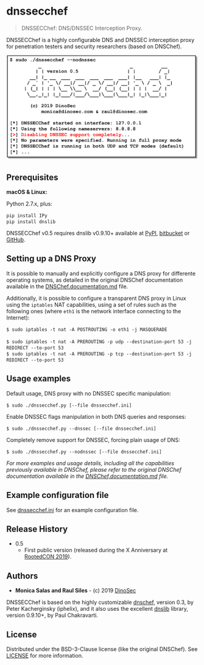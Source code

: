# dnssecchef
> DNSSECChef: DNS/DNSSEC Interception Proxy.

DNSSECChef is a highly configurable DNS and DNSSEC interception proxy for penetration 
testers and security researchers (based on DNSChef).

![](dnssecchef.png)

## Prerequisites

**macOS & Linux:**

Python 2.7.x, plus:
```
pip install IPy
pip install dnslib
```

DNSSECChef v0.5 requires dnslib v0.9.10+ available at 
[PyPI](https://pypi.org/project/dnslib/), 
[bitbucket](https://bitbucket.org/paulc/dnslib/) or
[GitHub](https://github.com/paulchakravarti/dnslib).

## Setting up a DNS Proxy

It is possible to manually and explicitly configure a DNS proxy for differente operating systems, 
as detailed in the original DNSChef documentation available in the 
[DNSChef.documentation.md](DNSChef.documentation.md) file. 

Additionally, it is possible to configure a transparent DNS proxy in Linux using the ``iptables``
NAT capabilities, using a set of rules such as the following ones (where ``eth1`` is
the network interface connecting to the Internet):
```
$ sudo iptables -t nat -A POSTROUTING -o eth1 -j MASQUERADE

$ sudo iptables -t nat -A PREROUTING -p udp --destination-port 53 -j REDIRECT --to-port 53
$ sudo iptables -t nat -A PREROUTING -p tcp --destination-port 53 -j REDIRECT --to-port 53
```

## Usage examples

Default usage, DNS proxy with no DNSSEC specific manipulation:
```
$ sudo ./dnssecchef.py [--file dnssecchef.ini]
```

Enable DNSSEC flags manipulation in both DNS queries and responses:
```
$ sudo ./dnssecchef.py --dnssec [--file dnssecchef.ini]
```

Completely remove support for DNSSEC, forcing plain usage of DNS:
```
$ sudo ./dnssecchef.py --nodnssec [--file dnssecchef.ini]
```

_For more examples and usage details, including all the capabilities previously available in 
DNSChef, please refer to the original DNSChef documentation available in the 
[DNSChef.documentation.md](DNSChef.documentation.md) file._

## Example configuration file

See [dnssecchef.ini](dnssecchef.ini) for an example configuration file.

## Release History

* 0.5
    * First public version (released during the X Anniversary at [RootedCON 2019](https://www.rootedcon.com)).

## Authors

* **Monica Salas and Raul Siles** - (c) 2019 [DinoSec](https://www.dinosec.com)

DNSSECChef is based on the highly customizable [dnschef](https://github.com/iphelix/dnschef), 
version 0.3, by Peter Kacherginsky (iphelix), and it also uses the excellent 
[dnslib](https://bitbucket.org/paulc/dnslib/) library, version 0.9.10+, by Paul Chakravarti.

## License

Distributed under the BSD-3-Clause license (like the original DNSChef). See [LICENSE](LICENSE) for more information.
